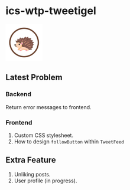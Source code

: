 # ics-wtp-tweetigel


<img src="tweetigel-frontend/public/tweetigel_logo.png" alt="Tweetigel Logo" width="100"/>

## Latest Problem

### Backend
Return error messages to frontend.

### Frontend
1. Custom CSS stylesheet. 
2. How to design <code>followButton</code> within <code>TweetFeed</code>

## Extra Feature
1. Unliking posts.
2. User profile (in progress).
